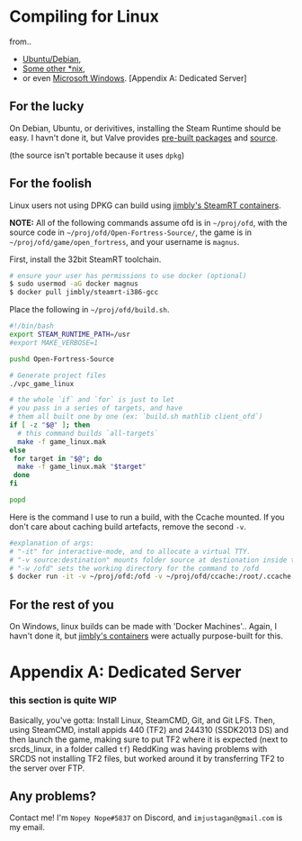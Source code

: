 # Compiling for Linux
from..
* [Ubuntu/Debian](#for-the-lucky),
* [Some other *nix](#for-the-foolish),
* or even [Microsoft Windows](#for-the-rest-of-you).
[Appendix A: Dedicated Server]

## For the lucky
On Debian, Ubuntu, or derivitives, installing the Steam Runtime should be easy.
I havn't done it, but Valve provides [pre-built packages][prebuilt]
and [source].

(the source isn't portable because it uses `dpkg`)

## For the foolish
Linux users not using DPKG can build using [jimbly's SteamRT containers][jimbly].

**NOTE:** All of the following commands assume ofd is in `~/proj/ofd`,
with the source code in `~/proj/ofd/Open-Fortress-Source/`,
the game is in `~/proj/ofd/game/open_fortress`, and your username is `magnus`.

First, install the 32bit SteamRT toolchain.
```sh
# ensure your user has permissions to use docker (optional)
$ sudo usermod -aG docker magnus
$ docker pull jimbly/steamrt-i386-gcc
```

Place the following in `~/proj/ofd/build.sh`.
```bash
#!/bin/bash
export STEAM_RUNTIME_PATH=/usr
#export MAKE_VERBOSE=1

pushd Open-Fortress-Source

# Generate project files
./vpc_game_linux

# the whole `if` and `for` is just to let
# you pass in a series of targets, and have
# them all built one by one (ex: `build.sh mathlib client_ofd`)
if [ -z "$@" ]; then
  # this command builds `all-targets`
  make -f game_linux.mak
else
 for target in "$@"; do
  make -f game_linux.mak "$target"
 done
fi

popd
```


Here is the command I use to run a build, with the Ccache mounted.
If you don't care about caching build artefacts, remove the second `-v`.
```sh
#explanation of args:
# "-it" for interactive-mode, and to allocate a virtual TTY.
# "-v source:destination" mounts folder source at destionation inside the container
# "-w /ofd" sets the working directory for the command to /ofd
$ docker run -it -v ~/proj/ofd:/ofd -v ~/proj/ofd/ccache:/root/.ccache -w /ofd jimbly/steamrt-i386-gcc ./build.sh
```

## For the rest of you
On Windows, linux builds can be made with 'Docker Machines'..
Again, I havn't done it, but [jimbly's containers][jimbly] were actually purpose-built for this.

# Appendix A: Dedicated Server
### this section is quite WIP
Basically, you've gotta: Install Linux, SteamCMD, Git, and Git LFS.
Then, using SteamCMD, install appids 440 (TF2) and 244310 (SSDK2013 DS)
and then launch the game, making sure to put TF2 where it is expected (next to srcds_linux, in a folder called `tf`)
ReddKing was having problems with SRCDS not installing TF2 files, but worked around it by transferring TF2 to the server over FTP.

## Any problems?
Contact me! I'm `Nopey Nope#5837` on Discord, and `imjustagan@gmail.com` is my email.



[jimbly]: https://github.com/Jimbly/steam-runtime-docker
[prebuilt]: https://repo.steampowered.com/steamrt-images-scout/snapshots/
[source]: https://github.com/ValveSoftware/steam-runtime
